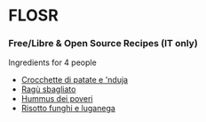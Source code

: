 # FLOSR
### Free/Libre & Open Source Recipes (IT only) 
Ingredients for 4 people

- [Crocchette di patate e 'nduja](ricette/crocchette_patate_e_nduja.md)
- [Ragù sbagliato](ricette/ragù_sbagliato.md)
- [Hummus dei poveri](ricette/hummus_dei_poveri)
- [Risotto funghi e luganega](ricette/risotto_funghi_e_luganega.md)
